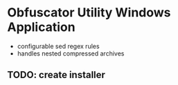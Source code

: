 # Obfuscator Utility Windows Application

* configurable sed regex rules
* handles nested compressed archives

## TODO: create installer
